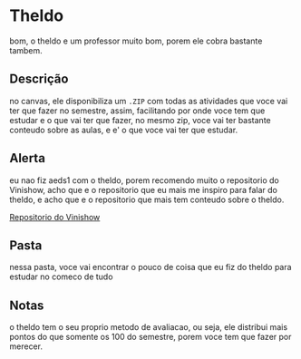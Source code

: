 # Theldo

bom, o theldo e um professor muito bom, porem ele cobra bastante tambem.

## Descrição

no canvas, ele disponibiliza um ``.ZIP`` com todas as atividades que voce vai ter que fazer no semestre, assim, facilitando por onde voce tem que estudar e o que vai ter que fazer, no mesmo zip, voce vai ter bastante conteudo sobre as aulas, e e' o que voce vai ter que estudar.

## Alerta

eu nao fiz aeds1 com o theldo, porem recomendo muito o repositorio do Vinishow, acho que e o repositorio que eu mais me inspiro para falar do theldo, e acho que e o repositorio que mais tem conteudo sobre o theldo.

[Repositorio do Vinishow](https://github.com/vinimiraa/AEDs-I)

## Pasta

nessa pasta, voce vai encontrar o pouco de coisa que eu fiz do theldo para estudar no comeco de tudo

## Notas
o theldo tem o seu proprio metodo de avaliacao, ou seja, ele distribui mais pontos do que somente os 100 do semestre, porem voce tem que fazer por merecer.
